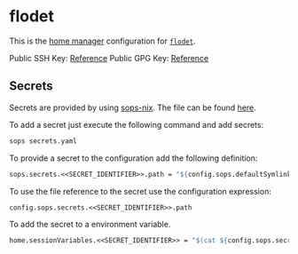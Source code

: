 # flodet

This is the [home manager](https://github.com/nix-community/home-manager) configuration for [`flodet`](https://github.com/flodet-me).

Public SSH Key: [Reference](./ssh.pub)
Public GPG Key: [Reference](./public.pgp)

## Secrets

Secrets are provided by using [sops-nix](https://github.com/Mic92/sops-nix).
The file can be found [here](./_shared/secrets/secrets.yaml).

To add a secret just execute the following command and add secrets:

```sh
sops secrets.yaml
```

To provide a secret to the configuration add the following definition:

```nix
sops.secrets.<<SECRET_IDENTIFIER>>.path = "${config.sops.defaultSymlinkPath}/<<SECRET_IDENTIFIER>>";
```

To use the file reference to the secret use the configuration expression:

```nix
config.sops.secrets.<<SECRET_IDENTIFIER>>.path
```

To add the secret to a environment variable.

```nix
home.sessionVariables.<<SECRET_IDENTIFIER>> = "$(cat ${config.sops.secrets.w<<SECRET_IDENTIFIER>>.path})";
```
